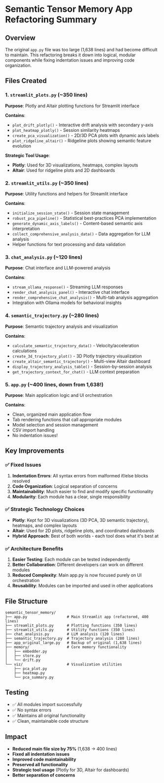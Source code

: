 # Semantic Tensor Memory App Refactoring Summary

## Overview
The original `app.py` file was too large (1,638 lines) and had become difficult to maintain. This refactoring breaks it down into logical, modular components while fixing indentation issues and improving code organization.

## Files Created

### 1. `streamlit_plots.py` (~350 lines)
**Purpose**: Plotly and Altair plotting functions for Streamlit interface

**Contains**:
- `plot_drift_plotly()` - Interactive drift analysis with secondary y-axis
- `plot_heatmap_plotly()` - Session similarity heatmaps  
- `create_pca_visualization()` - 2D/3D PCA plots with dynamic axis labels
- `plot_ridgeline_altair()` - Ridgeline plots showing semantic feature evolution

**Strategic Tool Usage**:
- **Plotly**: Used for 3D visualizations, heatmaps, complex layouts
- **Altair**: Used for ridgeline plots and 2D dashboards

### 2. `streamlit_utils.py` (~350 lines)
**Purpose**: Utility functions and helpers for Streamlit interface

**Contains**:
- `initialize_session_state()` - Session state management
- `robust_pca_pipeline()` - Statistical best-practices PCA implementation
- `generate_dynamic_axis_labels()` - Content-based semantic axis interpretation
- `collect_comprehensive_analysis_data()` - Data aggregation for LLM analysis
- Helper functions for text processing and data validation

### 3. `chat_analysis.py` (~120 lines)
**Purpose**: Chat interface and LLM-powered analysis

**Contains**:
- `stream_ollama_response()` - Streaming LLM responses
- `render_chat_analysis_panel()` - Interactive chat interface
- `render_comprehensive_chat_analysis()` - Multi-tab analysis aggregation
- Integration with Ollama models for behavioral insights

### 4. `semantic_trajectory.py` (~280 lines)
**Purpose**: Semantic trajectory analysis and visualization

**Contains**:
- `calculate_semantic_trajectory_data()` - Velocity/acceleration calculations
- `create_3d_trajectory_plot()` - 3D Plotly trajectory visualization
- `create_altair_semantic_trajectory()` - Multi-view Altair dashboard
- `display_trajectory_analysis_table()` - Session-by-session analysis
- `get_trajectory_context_for_chat()` - LLM context preparation

### 5. `app.py` (~400 lines, down from 1,638!)
**Purpose**: Main application logic and UI orchestration

**Contains**:
- Clean, organized main application flow
- Tab rendering functions that call appropriate modules
- Model selection and session management
- CSV import handling
- No indentation issues!

## Key Improvements

### ✅ Fixed Issues
1. **Indentation Errors**: All syntax errors from malformed if/else blocks resolved
2. **Code Organization**: Logical separation of concerns
3. **Maintainability**: Much easier to find and modify specific functionality
4. **Modularity**: Each module has a clear, single responsibility

### ✅ Strategic Technology Choices
- **Plotly**: Kept for 3D visualizations (3D PCA, 3D semantic trajectory), heatmaps, and complex layouts
- **Altair**: Used for 2D plots, ridgeline plots, and coordinated dashboards
- **Hybrid Approach**: Best of both worlds - each tool does what it's best at

### ✅ Architecture Benefits
1. **Easier Testing**: Each module can be tested independently
2. **Better Collaboration**: Different developers can work on different modules
3. **Reduced Complexity**: Main app.py is now focused purely on UI orchestration
4. **Reusability**: Modules can be imported and used in other applications

## File Structure
```
semantic_tensor_memory/
├── app.py                  # Main Streamlit app (refactored, 400 lines)
├── streamlit_plots.py      # Plotting functions (350 lines)
├── streamlit_utils.py      # Utility functions (350 lines)
├── chat_analysis.py        # LLM analysis (120 lines)
├── semantic_trajectory.py  # Trajectory analysis (280 lines)
├── app_original_large.py   # Backup of original (1,638 lines)
├── memory/                 # Core memory functionality
│   ├── embedder.py
│   ├── store.py
│   └── drift.py
└── viz/                    # Visualization utilities
    ├── pca_plot.py
    ├── heatmap.py
    └── pca_summary.py
```

## Testing
- ✅ All modules import successfully
- ✅ No syntax errors
- ✅ Maintains all original functionality
- ✅ Clean, maintainable code structure

## Impact
- **Reduced main file size by 75%** (1,638 → 400 lines)
- **Fixed all indentation issues**
- **Improved code maintainability**
- **Preserved all functionality**
- **Strategic tool usage** (Plotly for 3D, Altair for dashboards)
- **Better separation of concerns** 